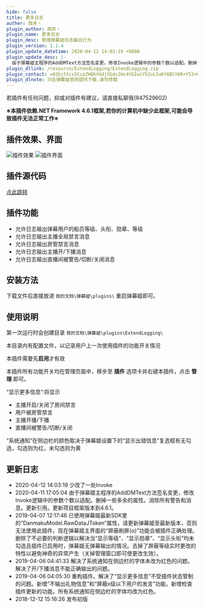 ```yaml
---
hide: false
title: 更多日志
auther: 西井丶
plugin_author: 西井丶
plugin_name: 更多日志
plugin_desc: 管理弹幕姬日志输出行为
plugin_version: 1.1.4
plugin_update_datetime: 2020-04-12 14:03:19 +0800
plugin_update_desc: |-
  由于弹幕姬主程序的AddDMText方法签名变更，修改Invoke逻辑中的参数个数以适配。删掉一些多余的属性。消除所有警告和消息。更新引用。更新项目框架版本到4.6.1。
plugin_dllink: /resource/ExtendLogging/ExtendLogging.zip
plugin_contact: =02bj5Scx5CcpZHQkVGdjVGdvJHc4VGIwiY52uL5uKY6BCY6R+Y53+K6YKa6ueZ6Eq552uL5S+o5syp5
plugin_dlnote: 只在弹幕姬官网提供下载,请勿转载
---
```


若插件有任何问题，抑或对插件有建议，请直接私聊我(847529602)

**※本插件依赖.NET Framework 4.6.1框架,若你的计算机中缺少此框架,可能会导致插件无法正常工作※**

插件效果、界面
---
<img class="shadow" src="https://www.danmuji.org/resource/ExtendLogging/preview.png" alt="插件效果" />
<img class="shadow" src="https://www.danmuji.org/resource/ExtendLogging/preview2.png" alt="插件界面" />

插件源代码
---
[点此跳转](https://github.com/Executor-Cheng/ExtendLogging)

插件功能
---
- 允许日志输出弹幕用户的船员等级、头衔、勋章、等级
- 允许日志输出主播全局禁言消息
- 允许日志输出房管禁言消息
- 允许日志输出主播开/下播消息
- 允许日志输出直播间被警告/切断/关闭消息

安装方法
---
下载文件后直接放进 `我的文档\弹幕姬\plugins\` 重启弹幕姬即可。

使用说明
---

第一次运行时会创建目录 `我的文档\弹幕姬\plugins\ExtendLogging\`

本目录内有配置文件，以记录用户上一次使用插件的功能开关情况

本插件需要先**启用**才有效

本插件所有功能开关均在管理页面中，移步至 **插件** 选项卡并右键本插件，点击 **管理** 即可。

“显示更多信息”:将显示
- 主播开启/关闭了房间禁言
- 用户被房管禁言
- 主播开播/下播
- 直播间被警告/切断/关闭

“系统通知”在侧边栏的颜色取决于弹幕姬设置下的“显示出错信息”复选框有无勾选，勾选则为红，未勾选则为黄

更新日志
---
- 2020-04-12 14:03:19 少改了一处Invoke
- 2020-04-11 17:05:04 由于弹幕姬主程序的AddDMText方法签名变更，修改Invoke逻辑中的参数个数以适配。删掉一些多余的属性。消除所有警告和消息。更新引用。更新项目框架版本到4.6.1。
- 2019-04-07 12:17:46 已使用弹幕姬最新SDK里的“DanmakuModel.RawDataJToken”属性，请更新弹幕姬至最新版本，否则无法使用此插件。现在弹幕姬主界面的“屏蔽刷屏(α)”功能会被插件正确处理。删除了不必要的判断逻辑以解决当“显示等级”、“显示勋章”、“显示头衔”均未勾选且插件已启用时，弹幕姬无弹幕输出的情况。去掉了屏蔽等级实时更改的特性以避免神奇的异常产生（关掉管理窗口即可使更改生效）。
- 2019-04-06 04:41:33 解决了系统通知在侧边栏的字体未改为红色的问题。解决了开/下播消息不能正确输出的问题。
- 2019-04-06 04:05:30 重构插件。解决了“显示更多信息”不受插件状态管制的问题。新增“不输出礼物信息”和“屏蔽x级以下用户的发言”功能。新增检查插件更新的功能。所有系统通知在侧边栏的字体均改为红色。
- 2018-12-12 15:16:26 发布初版